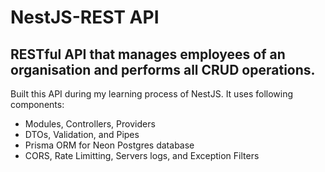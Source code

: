 # NestJS-REST API
## RESTful API that manages employees of an organisation and performs all CRUD operations.

Built this API during my learning process of NestJS. It uses following components:
- Modules, Controllers, Providers
- DTOs, Validation, and Pipes
- Prisma ORM for Neon Postgres database
- CORS, Rate Limitting, Servers logs, and Exception Filters
